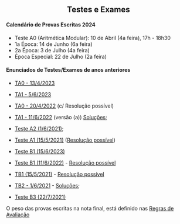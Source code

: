 
<h2 align="center"> Testes e Exames </h2>  

#### Calendário de Provas Escritas 2024
- Teste A0 (Aritmética Modular): 10 de Abril (4a feira), 17h - 18h30 
- 1a Época: 14 de Junho (6a feira) 
- 2a Época: 3 de Julho (4a feira)
- Época Especial: 22 de Julho (2a feira)

#### Enunciados de Testes/Exames de anos anteriores

- [TA0 - 13/4/2023](http://cfloren.wdfiles.com/local--files/discreta/TA0-23.pdf)
- [TA1 - 5/6/2023](http://cfloren.wdfiles.com/local--files/discreta/TA1.23a.pdf)
- [TA0 - 20/4/2022](http://cfloren.wdfiles.com/local--files/discreta/TA0-c-sol.pdf) (c/ Resolução possível)
- [TA1 - 11/6/2022](http://cfloren.wdfiles.com/local--files/discreta/TA1a-22.pdf) (versão (a)) [Soluções](http://cfloren.wdfiles.com/local--files/discreta/TA1-22sol.pdf); &nbsp; &nbsp; 
- [Teste A2 (1/6/2021)](http://cfloren.wdfiles.com/local--files/discreta/TA2-21.pdf); 
- [Teste A1 (15/5/2021)](http://cfloren.wdfiles.com/local--files/discreta/TA1-21.pdf) ([Resolução possível](http://cfloren.wdfiles.com/local--files/discreta/TA1-21-Res.pdf))

- [Teste B1 (15/6/2023)](http://cfloren.wdfiles.com/local--files/discreta/TB1a23.pdf) 
- [Teste B1 (11/6/2022)](http://cfloren.wdfiles.com/local--files/discreta/TB1a-22.pdf) - [Resolução possível](http://cfloren.wdfiles.com/local--files/discreta/TB1-22-Res.pdf)
- [TB1 (15/5/2021)](http://cfloren.wdfiles.com/local--files/discreta/TB1.pdf) - [Resolução possível](http://cfloren.wdfiles.com/local--files/discreta/TB1-21-Res.pdf)
- [TB2 - 1/6/2021](http://cfloren.wdfiles.com/local--files/discreta/TB2.pdf) - [Soluções](http://cfloren.wdfiles.com/local--files/discreta/TB2-21sol.pdf); &nbsp; &nbsp; 
- [Teste B3 (22/7/2021)](http://cfloren.wdfiles.com/local--files/discreta/TB3.pdf) 

O peso das provas escritas na nota final, está definido nas [Regras de Avaliação](avaliacao.md)
